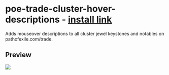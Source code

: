 # poe-trade-cluster-hover-descriptions - [install link](https://github.com/Lothrik/poe-trade-cluster-hover-descriptions/raw/master/poe-trade-cluster-hover-descriptions.user.js)
Adds mouseover descriptions to all cluster jewel keystones and notables on pathofexile.com/trade.

## Preview

![](preview.gif)
